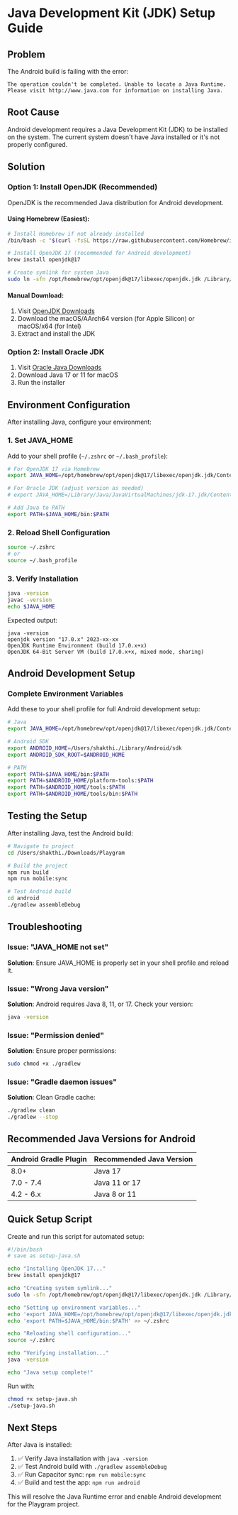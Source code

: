 # Java Development Kit (JDK) Setup Guide

## Problem
The Android build is failing with the error:
```
The operation couldn't be completed. Unable to locate a Java Runtime.
Please visit http://www.java.com for information on installing Java.
```

## Root Cause
Android development requires a Java Development Kit (JDK) to be installed on the system. The current system doesn't have Java installed or it's not properly configured.

## Solution

### Option 1: Install OpenJDK (Recommended)
OpenJDK is the recommended Java distribution for Android development.

#### Using Homebrew (Easiest):
```bash
# Install Homebrew if not already installed
/bin/bash -c "$(curl -fsSL https://raw.githubusercontent.com/Homebrew/install/HEAD/install.sh)"

# Install OpenJDK 17 (recommended for Android development)
brew install openjdk@17

# Create symlink for system Java
sudo ln -sfn /opt/homebrew/opt/openjdk@17/libexec/openjdk.jdk /Library/Java/JavaVirtualMachines/openjdk-17.jdk
```

#### Manual Download:
1. Visit [OpenJDK Downloads](https://jdk.java.net/17/)
2. Download the macOS/AArch64 version (for Apple Silicon) or macOS/x64 (for Intel)
3. Extract and install the JDK

### Option 2: Install Oracle JDK
1. Visit [Oracle Java Downloads](https://www.oracle.com/java/technologies/downloads/)
2. Download Java 17 or 11 for macOS
3. Run the installer

## Environment Configuration

After installing Java, configure your environment:

### 1. Set JAVA_HOME
Add to your shell profile (`~/.zshrc` or `~/.bash_profile`):

```bash
# For OpenJDK 17 via Homebrew
export JAVA_HOME=/opt/homebrew/opt/openjdk@17/libexec/openjdk.jdk/Contents/Home

# For Oracle JDK (adjust version as needed)
# export JAVA_HOME=/Library/Java/JavaVirtualMachines/jdk-17.jdk/Contents/Home

# Add Java to PATH
export PATH=$JAVA_HOME/bin:$PATH
```

### 2. Reload Shell Configuration
```bash
source ~/.zshrc
# or
source ~/.bash_profile
```

### 3. Verify Installation
```bash
java -version
javac -version
echo $JAVA_HOME
```

Expected output:
```
java -version
openjdk version "17.0.x" 2023-xx-xx
OpenJDK Runtime Environment (build 17.0.x+x)
OpenJDK 64-Bit Server VM (build 17.0.x+x, mixed mode, sharing)
```

## Android Development Setup

### Complete Environment Variables
Add these to your shell profile for full Android development setup:

```bash
# Java
export JAVA_HOME=/opt/homebrew/opt/openjdk@17/libexec/openjdk.jdk/Contents/Home

# Android SDK
export ANDROID_HOME=/Users/shakthi./Library/Android/sdk
export ANDROID_SDK_ROOT=$ANDROID_HOME

# PATH
export PATH=$JAVA_HOME/bin:$PATH
export PATH=$ANDROID_HOME/platform-tools:$PATH
export PATH=$ANDROID_HOME/tools:$PATH
export PATH=$ANDROID_HOME/tools/bin:$PATH
```

## Testing the Setup

After installing Java, test the Android build:

```bash
# Navigate to project
cd /Users/shakthi./Downloads/Playgram

# Build the project
npm run build
npm run mobile:sync

# Test Android build
cd android
./gradlew assembleDebug
```

## Troubleshooting

### Issue: "JAVA_HOME not set"
**Solution**: Ensure JAVA_HOME is properly set in your shell profile and reload it.

### Issue: "Wrong Java version"
**Solution**: Android requires Java 8, 11, or 17. Check your version:
```bash
java -version
```

### Issue: "Permission denied"
**Solution**: Ensure proper permissions:
```bash
sudo chmod +x ./gradlew
```

### Issue: "Gradle daemon issues"
**Solution**: Clean Gradle cache:
```bash
./gradlew clean
./gradlew --stop
```

## Recommended Java Versions for Android

| Android Gradle Plugin | Recommended Java Version |
|----------------------|-------------------------|
| 8.0+ | Java 17 |
| 7.0 - 7.4 | Java 11 or 17 |
| 4.2 - 6.x | Java 8 or 11 |

## Quick Setup Script

Create and run this script for automated setup:

```bash
#!/bin/bash
# save as setup-java.sh

echo "Installing OpenJDK 17..."
brew install openjdk@17

echo "Creating system symlink..."
sudo ln -sfn /opt/homebrew/opt/openjdk@17/libexec/openjdk.jdk /Library/Java/JavaVirtualMachines/openjdk-17.jdk

echo "Setting up environment variables..."
echo 'export JAVA_HOME=/opt/homebrew/opt/openjdk@17/libexec/openjdk.jdk/Contents/Home' >> ~/.zshrc
echo 'export PATH=$JAVA_HOME/bin:$PATH' >> ~/.zshrc

echo "Reloading shell configuration..."
source ~/.zshrc

echo "Verifying installation..."
java -version

echo "Java setup complete!"
```

Run with:
```bash
chmod +x setup-java.sh
./setup-java.sh
```

## Next Steps

After Java is installed:
1. ✅ Verify Java installation with `java -version`
2. ✅ Test Android build with `./gradlew assembleDebug`
3. ✅ Run Capacitor sync: `npm run mobile:sync`
4. ✅ Build and test the app: `npm run android`

This will resolve the Java Runtime error and enable Android development for the Playgram project.